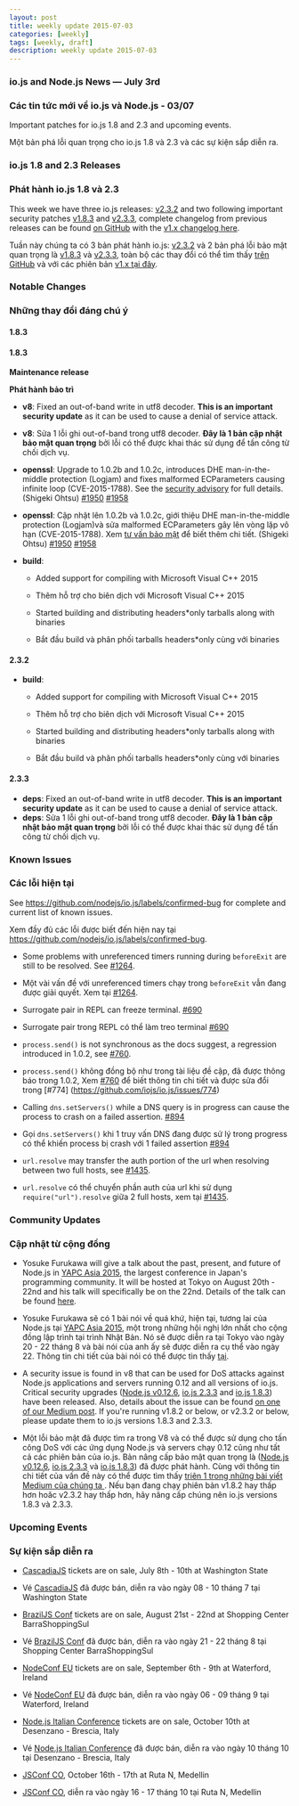 ```yaml
---
layout: post
title: weekly update 2015-07-03
categories: [weekly]
tags: [weekly, draft]
description: weekly update 2015-07-03
---
```


### io.js and Node.js News — July 3rd

### Các tin tức mới về io.js và Node.js - 03/07

Important patches for io.js 1.8 and 2.3 and upcoming events.

Một bản phá lỗi quan trọng cho io.js 1.8 và 2.3 và các sự kiện sắp diễn ra.

### io.js 1.8 and 2.3 Releases

### Phát hành io.js 1.8 và 2.3

This week we have three io.js releases: [v2.3.2](https://iojs.org/dist/v2.3.2/) and two following important security patches [v1.8.3](https://iojs.org/dist/v1.8.3/) and [v2.3.3](https://iojs.org/dist/v2.3.3/), complete changelog from previous releases can be found [on GitHub](https://github.com/nodejs/io.js/blob/master/CHANGELOG.md) with the [v1.x changelog here](https://github.com/nodejs/io.js/blob/v1.x/CHANGELOG.md).

Tuần này chúng ta có 3 bản phát hành io.js: [v2.3.2](https://iojs.org/dist/v2.3.2/) và 2 bản phá lỗi bảo mật quan trọng là  [v1.8.3](https://iojs.org/dist/v1.8.3/) và [v2.3.3](https://iojs.org/dist/v2.3.3/), toàn bộ các thay đổi có thể tìm thấy [trên GitHub](https://github.com/nodejs/io.js/blob/master/CHANGELOG.md) và với các phiên bản [v1.x  tại đây](https://github.com/nodejs/io.js/blob/v1.x/CHANGELOG.md).

### Notable Changes

### Những thay đổi đáng chú ý

#### 1.8.3

#### 1.8.3

**Maintenance release**

**Phát hành bảo trì**

* **v8**: Fixed an out-of-band write in utf8 decoder. **This is an important security update** as it can be used to cause a denial of service attack.
* **v8**: Sửa 1 lỗi ghi out-of-band trong utf8 decoder. **Đây là 1 bản cập nhật bảo mật quan trọng** bởi lỗi có thể được khai thác sử dụng để tấn công từ chối dịch vụ.

* **openssl**: Upgrade to 1.0.2b and 1.0.2c, introduces DHE man-in-the-middle protection (Logjam) and fixes malformed ECParameters causing infinite loop (CVE-2015-1788). See the [security advisory](https://www.openssl.org/news/secadv_20150611.txt) for full details. (Shigeki Ohtsu) [#1950](https://github.com/nodejs/io.js/pull/1950) [#1958](https://github.com/nodejs/io.js/pull/1958)
* **openssl**: Cập nhật lên 1.0.2b và 1.0.2c, giới thiệu DHE man-in-the-middle protection (Logjam)và sửa malformed ECParameters gây lên vòng lặp vô hạn (CVE-2015-1788). Xem [tư vấn bảo mật](https://www.openssl.org/news/secadv_20150611.txt) để biết thêm chi tiết. (Shigeki Ohtsu) [#1950](https://github.com/nodejs/io.js/pull/1950) [#1958](https://github.com/nodejs/io.js/pull/1958)

* **build**:
  * Added support for compiling with Microsoft Visual C++ 2015
  * Thêm hỗ trợ cho biên dịch với Microsoft Visual C++ 2015

  * Started building and distributing headers*only tarballs along with binaries
  * Bắt đầu build và phân phối tarballs headers*only cùng với binaries

#### 2.3.2

* **build**:
  * Added support for compiling with Microsoft Visual C++ 2015
  * Thêm hỗ trợ cho biên dịch với Microsoft Visual C++ 2015

  * Started building and distributing headers*only tarballs along with binaries
  * Bắt đầu build và phân phối tarballs headers*only cùng với binaries

#### 2.3.3

* **deps**: Fixed an out-of-band write in utf8 decoder. **This is an important security update** as it can be used to cause a denial of service attack.
* **deps**: Sửa 1 lỗi ghi out-of-band trong utf8 decoder. **Đây là 1 bản cập nhật bảo mật quan trọng** bởi lỗi có thể được khai thác sử dụng để tấn công từ chối dịch vụ.

### Known Issues

### Các lỗi hiện tại

See https://github.com/nodejs/io.js/labels/confirmed-bug for complete and current list of known issues.

Xem đầy đủ các lỗi được biết đến hiện nay tại
https://github.com/nodejs/io.js/labels/confirmed-bug.

* Some problems with unreferenced timers running during `beforeExit` are still to be resolved. See [#1264](https://github.com/nodejs/io.js/issues/1264).
* Một vài vấn đề với unreferenced timers chạy trong  `beforeExit` vẫn đang được giải quyết. Xem tại [#1264](https://github.com/nodejs/io.js/issues/1264).

* Surrogate pair in REPL can freeze terminal. [#690](https://github.com/nodejs/io.js/issues/690)
* Surrogate pair trong REPL có thể làm treo terminal [#690](https://github.com/iojs/io.js/issues/690)

* `process.send()` is not synchronous as the docs suggest, a regression introduced in 1.0.2, see [#760](https://github.com/nodejs/io.js/issues/760).
* `process.send()` không đồng bộ như trong tài liệu đề cập, đã được thông báo trong 1.0.2, Xem [#760](https://github.com/iojs/io.js/issues/760) để biết thông tin chi tiết và được sửa đổi trong [#774]
(https://github.com/iojs/io.js/issues/774)

* Calling `dns.setServers()` while a DNS query is in progress can cause the process to crash on a failed assertion. [#894](https://github.com/nodejs/io.js/issues/894)
* Gọi `dns.setServers()`  khi 1 truy vấn DNS đang được sử lý trong progress có thể khiến process bị crash với 1 failed assertion [#894](https://github.com/iojs/io.js/issues/894)

* `url.resolve` may transfer the auth portion of the url when resolving between two full hosts, see [#1435](https://github.com/nodejs/io.js/issues/1435).
* `url.resolve` có thể chuyển phần auth của url khi sử dụng `require("url").resolve` giữa 2 full hosts, xem tại [#1435](https://github.com/iojs/io.js/issues/1435).

### Community Updates

### Cập nhật từ cộng đồng

* Yosuke Furukawa will give a talk about the past, present, and future of Node.js in [YAPC Asia 2015](http://yapcasia.org/2015/), the largest conference in Japan's programming community. It will be hosted at Tokyo on August 20th - 22nd and his talk will specifically be on the 22nd. Details of the talk can be found [here](http://yapcasia.org/2015/talk/show/82e93a96-f60e-11e4-907e-8ab37d574c3a).
* Yosuke Furukawa sẽ có 1 bài nói về quá khứ, hiện tại, tương lai của Node.js tại [YAPC Asia 2015](http://yapcasia.org/2015/), một trong những hội nghị lớn nhất cho cộng đồng lập trình tại trình Nhật Bản. Nó sẽ được diễn ra tại Tokyo vào ngày 20 - 22 tháng 8 và bài nói của anh ấy sẽ được diễn ra cụ thể vào ngày 22. Thông tin chi tiết của bài nói có thể được tìn thấy [tại](http://yapcasia.org/2015/talk/show/82e93a96-f60e-11e4-907e-8ab37d574c3a).

* A security issue is found in v8 that can be used for DoS attacks against Node.js applications and servers running 0.12 and all versions of io.js. Critical security upgrades ([Node.js v0.12.6](http://nodejs.org/dist/v0.12.6/), [io.js 2.3.3](https://iojs.org/dist/v2.3.3/) and [io.js 1.8.3](https://iojs.org/dist/v1.8.3/)) have been released. Also, details about the issue can be found [on one of our Medium post](https://medium.com/@iojs/important-security-upgrades-for-node-js-and-io-js-8ac14ece5852). If you're running v1.8.2 or below, or v2.3.2 or below, please update them to io.js versions 1.8.3 and 2.3.3.

* Một lỗi bảo mật đã được tìm ra trong V8 và có thể được sử dụng cho tấn công DoS với các ứng dụng Node.js và servers chạy 0.12 cũng như tất cả các phiên bản của io.js. Bản nâng cấp bảo mật quan trọng là ([Node.js v0.12.6](http://nodejs.org/dist/v0.12.6/), [io.js 2.3.3](https://iojs.org/dist/v2.3.3/) và [io.js 1.8.3](https://iojs.org/dist/v1.8.3/)) đã được phát hành. Cùng với thông tin chi tiết của vấn đề này có thể được tìm thấy  [ triên 1 trong những bài viết Medium của chúng ta ](https://medium.com/@iojs/important-security-upgrades-for-node-js-and-io-js-8ac14ece5852). Nếu bạn đang chạy phiên bản v1.8.2 hay thấp hơn hoăc v2.3.2 hay thấp hơn, hãy nâng cấp chúng nên io.js versions 1.8.3 và 2.3.3.

### Upcoming Events

### Sự kiện sắp diễn ra

* [CascadiaJS](http://2015.cascadiajs.com/) tickets are on sale, July 8th - 10th at Washington State
* Vé [CascadiaJS](http://2015.cascadiajs.com/) đã được bán, diễn ra vào ngày 08 - 10 tháng 7 tại Washington State

* [BrazilJS Conf](http://braziljs.com.br/) tickets are on sale, August 21st - 22nd at Shopping Center BarraShoppingSul
* Vé [BrazilJS Conf](http://braziljs.com.br/) đã được bán, diễn ra vào ngày 21 - 22 tháng 8 tại Shopping Center BarraShoppingSul

* [NodeConf EU](http://nodeconf.eu/) tickets are on sale, September 6th - 9th at Waterford, Ireland
* Vé [NodeConf EU](http://nodeconf.eu/) đã được bán, diễn ra vào ngày 06 - 09 tháng 9 tại Waterford, Ireland

* [Node.js Italian Conference](http://nodejsconf.it/) tickets are on sale, October 10th at Desenzano - Brescia, Italy
* Vé [Node.js Italian Conference](http://nodejsconf.it/) đã được bán, diễn ra vào ngày 10 tháng 10 tại Desenzano - Brescia, Italy

* [JSConf CO](http://www.jsconf.co/), October 16th - 17th at Ruta N, Medellin
* [JSConf CO](http://www.jsconf.co/), diễn ra vào ngày 16 - 17 tháng 10 tại Ruta N, Medellin
